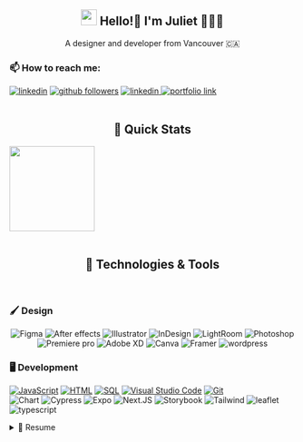 
<!--
**juliet-jskim/juliet-jskim** is a ✨ _special_ ✨ repository because its `README.md` (this file) appears on your GitHub profile.

Here are some ideas to get you started:

- 🔭 I’m currently working on ...
- 🌱 I’m currently learning ...
- 👯 I’m looking to collaborate on ...
- 🤔 I’m looking for help with ...
- 💬 Ask me about ...
- 📫 How to reach me: ...
- 😄 Pronouns: ...
- ⚡ Fun fact: ...
-->

<h2 align="center"><img src="./media/waving-hand.gif" width="28"> Hello!👋 I'm Juliet 👩🏻‍💻</h2>
<p align='center'>
  A designer and developer from Vancouver 🇨🇦
</p>
<p align="center">
  <h3> 📫 How to reach me: </h3>
  <a href="https://www.linkedin.com/in/julietjskim/">
  <img alt="linkedin" title="Linkedin Profile" src="https://img.shields.io/badge/linkedin-%230077B5.svg?&style=for-the-badge&logo=linkedin&logoColor=white"/></a>
  <a href="https://github.com/juliet-jskim">
  <img alt="github followers" title="Follow me on Github" src="https://img.shields.io/github/followers/juliet-jskim?color=%23E1AD0E&labelColor=C79600&style=for-the-badge&logo=github&label=Follow"/></a>
  <a href="mailto:juliet.js.kim@gmail.com">
  <img alt="linkedin" title="Gmail" src="https://img.shields.io/badge/Gmail-D14836?style=for-the-badge&logo=gmail&logoColor=white"/>
  </a>
  <a href="https://juliet-kim.vercel.app/">
  <img alt="portfolio link" src="https://img.shields.io/badge/Portfolio-255E63?style=for-the-badge&logo=About.me&logoColor=white"/>
  </a>
  <br><br>
</p>

<h2 align='center'> 🚀 Quick Stats </h2>
<div>
<!-- <img src='https://github-readme-stats.vercel.app/api?username=juliet-jskim&show_icons=true&theme=radical&hide=contribs' height='150"'> -->
<img src='https://github-readme-stats.vercel.app/api/top-langs/?username=juliet-jskim&layout=compact&theme=radical' height='150"'>
</div>
<br>

<h2 align='center'> 🔨 Technologies & Tools </h2>
<p>
<br>
<h3> 🖌️ Design </h3>
<div align='center' display='flex'>
  <img alt="Figma" src="https://img.shields.io/badge/Figma-F24E1E?style=for-the-badge&logo=figma&logoColor=white"/>
  <img alt="After effects" src="https://img.shields.io/badge/Adobe%20after%20affects-CF96FD?style=for-the-badge&logo=Adobe%20after%20effects&logoColor=393665"/>
  <img alt="Illustrator" src="https://img.shields.io/badge/Adobe%20Illustrator-FF9A00?style=for-the-badge&logo=adobe%20illustrator&logoColor=white"/>
  <img alt="InDesign" src="https://img.shields.io/badge/Adobe%20InDesign-FF3366?style=for-the-badge&logo=Adobe%20InDesign&logoColor=white"/>
  <img alt="LightRoom" src="https://img.shields.io/badge/Adobe%20Lightroom-31A8FF?style=for-the-badge&logo=Adobe%20Lightroom&logoColor=white"/>
  <img alt="Photoshop" src="https://img.shields.io/badge/Adobe%20Photoshop-31A8FF?style=for-the-badge&logo=Adobe%20Photoshop&logoColor=black "/>
  <img alt="Premiere pro" src="https://img.shields.io/badge/Adobe%20Premiere%20Pro-9999FF?style=for-the-badge&logo=Adobe%20Premiere%20Pro&logoColor=white"/>
  <img alt="Adobe XD" src="https://img.shields.io/badge/Adobe%20XD-470137?style=for-the-badge&logo=Adobe%20XD&logoColor=#FF61F6"/>
  <img alt="Canva" src="https://img.shields.io/badge/Canva-%2300C4CC.svg?&style=for-the-badge&logo=Canva&logoColor=white"/>
  <img alt="Framer" src="https://img.shields.io/badge/Framer-black?style=for-the-badge&logo=framer&logoColor=blue"/>
  <img alt="wordpress" src="https://img.shields.io/badge/Wordpress-21759B?style=for-the-badge&logo=wordpress&logoColor=white"/>
</div>
</p>

<p align='center'>
<h3> 🖥️ Development </h3>
<a href="https://github.com/search?q=user%3ATrevisanGMW+language%3Ajavascript"><img alt="JavaScript" src="https://img.shields.io/badge/JavaScript-F7DF1E.svg?logo=javascript&logoColor=black"></a>
<a href="https://github.com/search?q=user%3ATrevisanGMW+language%3Ahtml"><img alt="HTML" src="https://img.shields.io/badge/HTML-E34F26.svg?logo=html5&logoColor=white"></a>
<a href="https://github.com/search?q=user%3ATrevisanGMW+language%3Asql"><img alt="SQL" src="https://img.shields.io/badge/SQL-025E8C.svg?logo=amazon-dynamodb&logoColor=white"></a>
<a href="#"><img alt="Visual Studio Code" src="https://img.shields.io/badge/Visual%20Studio%20Code-0078d7.svg?logo=visual-studio-code&logoColor=white"></a>
<a href="#"><img alt="Git" src="https://img.shields.io/badge/Git-F05033.svg?logo=git&logoColor=white"></a>
<div>
  <img alt="Chart" src="https://img.shields.io/badge/Chart%20js-FF6384?style=for-the-badge&logo=chartdotjs&logoColor=white"/>
  <img alt="Cypress" src="https://img.shields.io/badge/Cypress-17202C?style=for-the-badge&logo=cypress&logoColor=white"/>
  <img alt="Expo" src="https://img.shields.io/badge/Expo-1B1F23?style=for-the-badge&logo=expo&logoColor=white"/>
  <img alt="Next.JS" src="https://img.shields.io/badge/next%20js-000000?style=for-the-badge&logo=nextdotjs&logoColor=white"/>
  <img alt="Storybook" src="https://img.shields.io/badge/storybook-FF4785?style=for-the-badge&logo=storybook&logoColor=white"/>
  <img alt="Tailwind" src="https://img.shields.io/badge/Tailwind_CSS-38B2AC?style=for-the-badge&logo=tailwind-css&logoColor=white"/>
  <img alt="leaflet" src="https://img.shields.io/badge/Leaflet-199900?style=for-the-badge&logo=Leaflet&logoColor=white"/>
  <img alt="typescript" src="https://img.shields.io/badge/TypeScript-007ACC?style=for-the-badge&logo=typescript&logoColor=white"/>  
</div>
</p>

<details>
  <summary>📃 Resume</summary>

## Education

- 📖 **Digital Design and Development**\
📆 2022 - 2024\
📍 **British Columbia Institute of Technology** - BC, Canada

## Experience 

<img align="right" src="https://img.shields.io/badge/React_Native-20232A?logo=react&logoColor=61DAFB" />
<img align="right" src="https://img.shields.io/badge/TypeScript-007ACC?logo=typescript&logoColor=white" />


- 👨‍💻 **Frontend Developer**\
📆 2024 - Current\
📍 **Orbit** - Vancouver

<img align="right" src="https://img.shields.io/badge/C Sharp-239120?logo=c-sharp&logoColor=white" />
<img align="right" src="https://img.shields.io/badge/Xamarin%20Forms-3498DB?logo=xamarin&logoColor=white" />

- 👨‍💻 **Lead Designer**\
📆 September 2023 - November 2023\
📍 **Spurt** - Vancouver

<img align="right" src="https://img.shields.io/badge/C Sharp-239120?logo=c-sharp&logoColor=white" />
<img align="right" src="https://img.shields.io/badge/Xamarin%20Forms-3498DB?logo=xamarin&logoColor=white" />

- 👨‍💻 **Digital Illustrator & Motion Designer**\
📆 Current\
📍 **Freelance** - Vancouver

</details>
